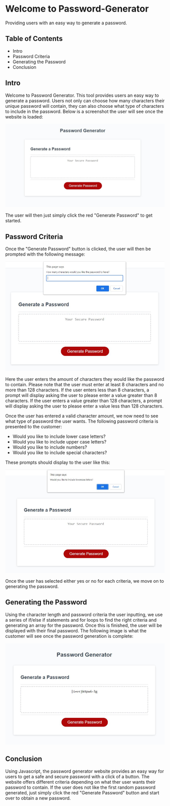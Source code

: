 # Welcome to Password-Generator
Providing users with an easy way to generate a password.

## Table of Contents
* Intro
* Password Criteria
* Generating the Password
* Conclusion

## Intro
Welcome to Password Generator. This tool provides users an easy way to generate a password. Users not only can choose how many characters their unique password will contain, they can also choose what type of characters to include in the password. Below is a screenshot the user will see once the website is loaded:

![Screenshot of Password-Generator Website](./readme-website-intro.JPG "Password-Generator")

The user will then just simply click the red "Generate Password" to get started.

## Password Criteria
Once the "Generate Password" button is clicked, the user will then be prompted with the following message:

![Screenshot of Password-Generator Website](./readme-characters.JPG "Password-Generator character selection")

Here the user enters the amount of characters they would like the password to contain. Please note that the user must enter at least 8 characters and no more than 128 characters. If the user enters less than 8 characters, a prompt will display asking the user to please enter a value greater than 8 characters. If the user enters a value greater than 128 characters, a prompt will display asking the user to please enter a value less than 128 characters.

Once the user has entered a valid character amount, we now need to see what type of password the user wants. The following password criteria is presented to the customer:
* Would you like to include lower case letters?
* Would you like to include upper case letters?
* Would you like to include numbers?
* Would you like to include special characters?

These prompts should display to the user like this:

![Screenshot of Password-Generator Website](./readme-criteria.JPG "Password-Generator criteria")

Once the user has selected either yes or no for each criteria, we move on to generating the password.

## Generating the Password
Using the character length and password criteria the user inputting, we use a series of if/else if statements and for loops to find the right criteria and generating an array for the password. Once this is finished, the user will be displayed with their final password. The following image is what the customer will see once the password generation is complete:

![Screenshot of Password-Generator Website](./readme-complete.JPG "Password-Generator completed password")

## Conclusion
Using Javascript, the password generator website provides an easy way for users to get a safe and secure password with a click of a button. The website offers different criteria depending on what ther user wants their password to contain. If the user does not like the first random password generated, just simply click the red "Generate Password" button and start over to obtain a new password.